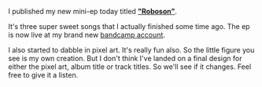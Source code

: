 I published my new mini-ep today titled <strong>["Roboson"](https://audioanton.bandcamp.com/album/roboson)</strong>.
<!--more-->
It's three super sweet songs that I actually finished some time ago. The ep is now live at my brand new [bandcamp account](https://audioanton.bandcamp.com/album/roboson).

I also started to dabble in pixel art. It's really fun also. So the little figure you see is my own creation. But I don't think I've landed on a final design for either the pixel art, album title or track titles. So we'll see if it changes. Feel free to give it a listen.